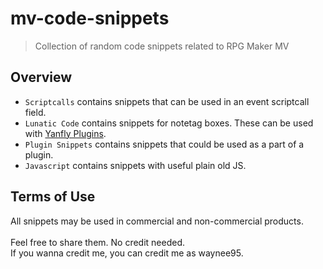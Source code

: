 # mv-code-snippets

> Collection of random code snippets related to RPG Maker MV

## Overview

* `Scriptcalls` contains snippets that can be used in an event scriptcall field.
* `Lunatic Code` contains snippets for notetag boxes. These can be used with
  [Yanfly Plugins](http://yanfly.moe/).
* `Plugin Snippets` contains snippets that could be used as a part of a plugin.
* `Javascript` contains snippets with useful plain old JS.

## Terms of Use

All snippets may be used in commercial and non-commercial products. <br> <br>
Feel free to share them. No credit needed. <br> If you wanna credit me, you can
credit me as waynee95.
